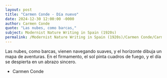 ```yaml
---
layout: post
title: "Carmen Conde - Día nuevo"
date: 2024-12-30 12:00:00 -0000
author: Carmen Conde
quote: "Las nubes, como barcas,"
subject: Modernist Nature Writing in Spain (1920s)
permalink: /Modernist Nature Writing in Spain (1920s)/Carmen Conde/Carmen Conde - Día nuevo
---
```


Las nubes, como barcas,
vienen navegando suaves,
y el horizonte dibuja
un mapa de aventuras.
En el firmamento, el sol
pinta cuadros de fuego,
y el día se despierta
en un abrazo sincero.

- Carmen Conde
